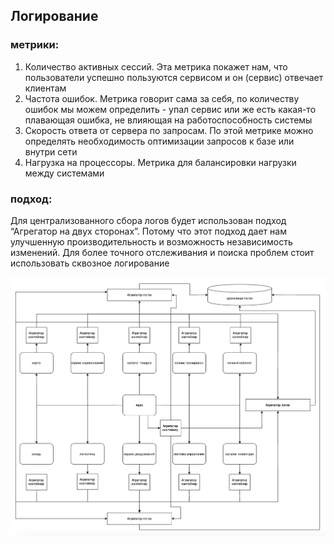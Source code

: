 ## Логирование

### метрики:
1. Количество активных сессий. Эта метрика покажет нам, что пользователи успешно пользуются сервисом и он (сервис) отвечает клиентам
2. Частота ошибок. Метрика говорит сама за себя, по количеству ошибок мы можем определить - упал сервис или же есть какая-то плавающая ошибка, не влияющая на работоспособность системы
3. Скорость ответа от сервера по запросам. По этой метрике можно определять необходимость оптимизации запросов к базе или внутри сети
4. Нагрузка на процессоры. Метрика для балансировки нагрузки между системами

### подход:
Для централизованного сбора логов будет использован подход “Агрегатор на двух сторонах”. 
Потому что этот подход дает нам улучшенную производительность и возможность независимость изменений.
Для более точного отслеживания и поиска проблем стоит использовать сквозное логирование

![Общая схема логирования](/Img/logs.png)